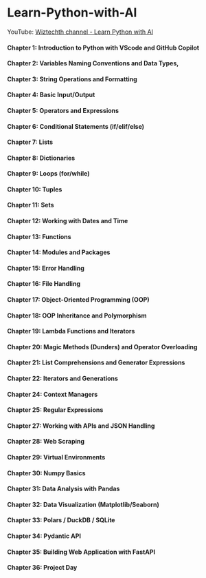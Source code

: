# Learn-Python-with-AI
YouTube: [Wiztechth channel - Learn Python with AI](https://youtu.be/58YfRuxor9I?si=eesG2vqknikrTSZv)

#### **Chapter 1: Introduction to Python with VScode and GitHub Copilot**
#### **Chapter 2: Variables Naming Conventions and Data Types,**
#### **Chapter 3: String Operations and Formatting**
#### **Chapter 4: Basic Input/Output**
#### **Chapter 5: Operators and Expressions**
#### **Chapter 6: Conditional Statements (if/elif/else)**
#### **Chapter 7: Lists**
#### **Chapter 8: Dictionaries**
#### **Chapter 9: Loops (for/while)**
#### **Chapter 10: Tuples**
#### **Chapter 11: Sets**
#### **Chapter 12: Working with Dates and Time**
#### **Chapter 13: Functions**
#### **Chapter 14: Modules and Packages**
#### **Chapter 15: Error Handling**
#### **Chapter 16: File Handling**
#### **Chapter 17: Object-Oriented Programming (OOP)**
#### **Chapter 18: OOP Inheritance and Polymorphism**
#### **Chapter 19: Lambda Functions and Iterators**
#### **Chapter 20: Magic Methods (Dunders) and Operator Overloading**
#### **Chapter 21: List Comprehensions and Generator Expressions**
#### **Chapter 22: Iterators and Generations**
#### **Chapter 24: Context Managers**
#### **Chapter 25: Regular Expressions**
#### **Chapter 27: Working with APIs and JSON Handling**
#### **Chapter 28: Web Scraping**
#### **Chapter 29: Virtual Environments**
#### **Chapter 30: Numpy Basics**
#### **Chapter 31: Data Analysis with Pandas**
#### **Chapter 32: Data Visualization (Matplotlib/Seaborn)**
#### **Chapter 33: Polars / DuckDB / SQLite**
#### **Chapter 34: Pydantic API**
#### **Chapter 35: Building Web Application with FastAPI**
#### **Chapter 36: Project Day**